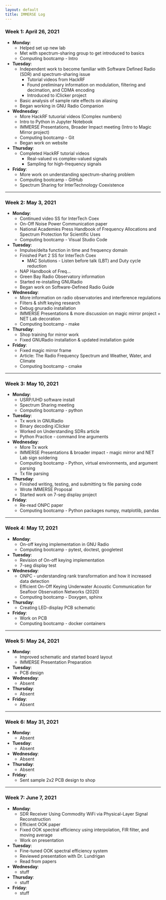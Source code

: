 ```yaml
---
layout: default
title: IMMERSE Log
---
```


### Week 1: April 26, 2021

* **Monday**:  
    * Helped set up new lab  
    * Met with spectrum-sharing group to get introduced to basics  
    * Computing bootcamp - Intro  
* **Tuesday**:  
    * Independent work to become familiar with Software Defined Radio (SDR) and spectrum-sharing issue  
        * Tutorial videos from HackRF  
        * Found preliminary information on modulation, filtering and decimation, and CDMA encoding  
        * Introduced to iClicker project  
    * Basic analysis of sample rate effects on aliasing  
    * Began working in GNU Radio Companion  
* **Wednesday**:  
    * More HackRF tutuorial videos (Complex numbers)  
    * Intro to Python in Jupyter Notebook  
    * IMMERSE Presentations, Broader Impact meeting (Intro to Magic Mirror project)  
    * Computing bootcamp - Git  
    * Began work on website  
* **Thursday**:   
    * Completed HackRF tutorial videos  
        * Real-valued vs complex-valued signals
        * Sampling for high-frequency signals
* **Friday**:  
    * More work on understanding spectrum-sharing problem  
    * Computing bootcamp - GitHub  
    * Spectrum Sharing for InterTechnology Coexistence  

***
### Week 2: May 3, 2021

* **Monday**:  
    * Continued video SS for InterTech Coex
    * On-Off Noise Power Communication paper  
    * National Academies Press Handbook of Frequency Allocations and Spectrum Protection for Scientific Uses  
    * Computing bootcamp - Visual Studio Code  
* **Tuesday**:  
    * Impulse/delta function in time and frequency domain   
    * Finished Part 2 SS for InterTech Coex  
        * MAC Solutions - Listen before talk (LBT) and Duty cycle reduction  
    * NAP Handbook of Freq...  
    * Green Bay Radio Observatory information  
    * Started re-installing GNURadio  
    * Began work on Software-Defined Radio Guide  
* **Wednesday**:  
    * More information on radio observatories and interference regulations  
    * Filters & shift keying research  
    * Debug gnuradio installation  
    * IMMERSE Presentations & more discussion on magic mirror project + NET Lab decoration  
    * Computing bootcamp - make  
* **Thursday**:  
    * Shop training for mirror work  
    * Fixed GNURadio installation & updated installation guide  
* **Friday**:  
    * Fixed magic mirror frame  
    * Article: The Radio Frequency Spectrum and Weather, Water, and Climate  
    * Computing bootcamp - cmake  

***
### Week 3: May 10, 2021

* **Monday**:  
    * USRP/UHD software install  
    * Spectrum Sharing meeting  
    * Computing bootcamp - python  
* **Tuesday**:  
    * Tx work in GNURadio  
    * Binary decoding iClicker  
    * Worked on Understanding SDRs article  
    * Python Practice - command line arguments
* **Wednesday**:  
    * More Tx work  
    * IMMERSE Presentations & broader impact - magic mirror and NET Lab sign soldering  
    * Computing bootcamp - Python, virtual environments, and argument parsing  
    * Tx file parsing  
* **Thursday**:  
    * Finished writing, testing, and submitting tx file parsing code  
    * Wrote IMMERSE Proposal  
    * Started work on 7-seg display project  
* **Friday**:  
    * Re-read ONPC paper  
    * Computing bootcamp - Python packages numpy, matplotlib, pandas  

***
### Week 4: May 17, 2021

* **Monday**:  
    * On-off keying implementation in GNU Radio  
    * Computing bootcamp - pytest, doctest, googletest
* **Tuesday**:  
    * Revision of On-off keying implementation
    * 7-seg display test
* **Wednesday**:  
    * ONPC - understanding rank transformation and how it increased data detection  
    * Efficient On-Off Keying Underwater Acoustic Communication for Seafloor Observation Networks (2020)  
    * Computing bootcamp - Doxygen, sphinx  
* **Thursday**:  
    * Creating LED-display PCB schematic  
* **Friday**:  
    * Work on PCB  
    * Computing bootcamp - docker containers  

***
### Week 5: May 24, 2021

* **Monday**:  
    * Improved schematic and started board layout  
    * IMMERSE Presentation Preparation  
* **Tuesday**:  
    * PCB design  
* **Wednesday**:  
    * Absent  
* **Thursday**:  
    * Absent  
* **Friday**:  
    * Absent  

***
### Week 6: May 31, 2021

* **Monday**:  
    * Absent  
* **Tuesday**:  
    * Absent  
* **Wednesday**:  
    * Absent  
* **Thursday**:  
    * Absent  
* **Friday**:  
    * Sent sample 2x2 PCB design to shop  

***
### Week 7: June 7, 2021

* **Monday**:  
    * SDR Receiver Using Commodity WiFi via Physical-Layer Signal Reconstruction  
    * Efficient OOK paper  
    * Fixed OOK spectral efficiency using interpolation, FIR filter, and moving average  
    * Work on presentation  
* **Tuesday**:  
    * Fine-tuned OOK spectral efficiency system  
    * Reviewed presentation with Dr. Lundrigan  
    * Read from papers  
* **Wednesday**:  
    * stuff  
* **Thursday**:  
    * stuff  
* **Friday**:  
    * stuff  

